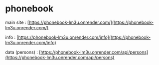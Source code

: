 # phonebook
main site : [https://phonebook-lm3u.onrender.com/](https://phonebook-lm3u.onrender.com/)

info : [https://phonebook-lm3u.onrender.com/info](https://phonebook-lm3u.onrender.com/info)

data (persons) : [https://phonebook-lm3u.onrender.com/api/persons](https://phonebook-lm3u.onrender.com/api/persons)

